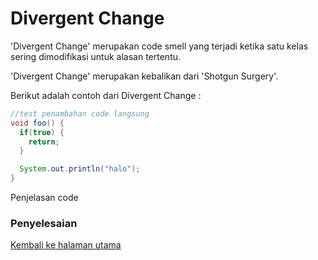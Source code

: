 # Divergent Change

'Divergent Change' merupakan code smell yang terjadi ketika satu kelas sering dimodifikasi untuk alasan tertentu.

'Divergent Change' merupakan kebalikan dari 'Shotgun Surgery'.

Berikut adalah contoh dari Divergent Change :

```java
//test penambahan code langsung
void foo() {
  if(true) {
    return;
  }

  System.out.println("halo");
}
```

Penjelasan code

### Penyelesaian

[Kembali ke halaman utama](code-re/README.md)
